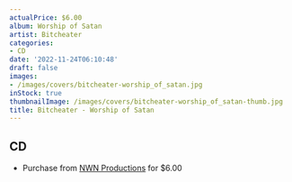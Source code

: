 ```yaml
---
actualPrice: $6.00
album: Worship of Satan
artist: Bitcheater
categories:
- CD
date: '2022-11-24T06:10:48'
draft: false
images:
- /images/covers/bitcheater-worship_of_satan.jpg
inStock: true
thumbnailImage: /images/covers/bitcheater-worship_of_satan-thumb.jpg
title: Bitcheater - Worship of Satan
---
```


## CD
* Purchase from [NWN Productions](http://shop.nwnprod.com/index.php?route=product/product&path=93&product_id=12071&sort=pd.name&order=ASC) for $6.00
